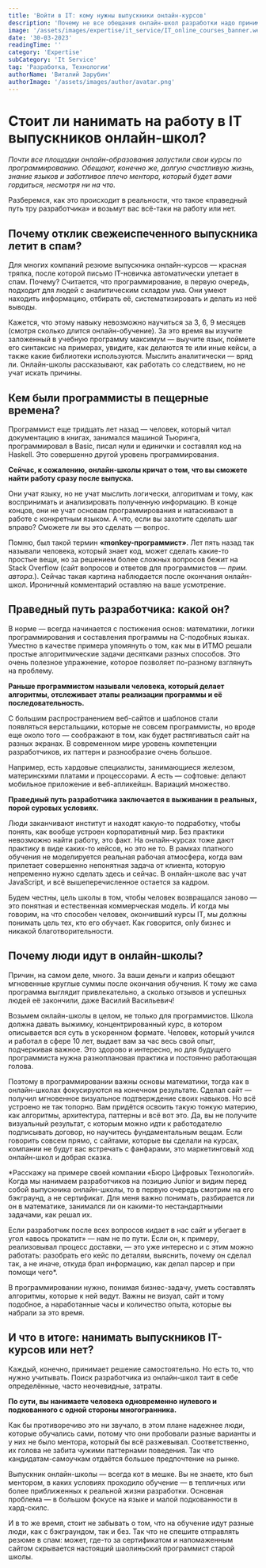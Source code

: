 ```yaml
---
title: 'Войти в IT: кому нужны выпускники онлайн-курсов'
description: 'Почему не все обещания онлайн-школ разработки надо принимать на веру, как устроен путь программиста после курсов, на что смотрят работодатели и на что на самом деле надо смотреть — об этом рассказали в статье блога БЦТ'
image: '/assets/images/expertise/it_service/IT_online_courses_banner.webp'
date: '30-03-2023'
readingTime: ''
category: 'Expertise'
subCategory: 'It Service'
tag: 'Разработка, Технологии'
authorName: 'Виталий Зарубин'
authorImage: '/assets/images/author/avatar.png'
---
```


# Стоит ли нанимать на работу в IT выпускников онлайн-школ?

_Почти все площадки онлайн-образования запустили свои курсы по программированию. Обещают, конечно же, долгую счастливую жизнь, знание языков и заботливое плечо ментора, который будет вами гордиться, несмотря ни на что._

Разберемся, как это происходит в реальности, что такое «праведный путь тру разработчика» и возьмут вас всё-таки на работу или нет.

## Почему отклик свежеиспеченного выпускника летит в спам?

Для многих компаний резюме выпускника онлайн-курсов — красная тряпка, после которой письмо IT-новичка автоматически улетает в спам. Почему? Считается, что программирование, в первую очередь, подходит для людей с аналитическим складом ума. Они умеют находить информацию, отбирать её, систематизировать и делать из неё выводы.

Кажется, что этому навыку невозможно научиться за 3, 6, 9 месяцев (смотря сколько длится онлайн-обучение). За это время вы изучите заложенный в учебную программу максимум — выучите язык, поймете его синтаксис на примерах, увидите, как делаются те или иные кейсы, а также какие библиотеки используются. Мыслить аналитически — вряд ли. Онлайн-школы рассказывают, как работать со следствием, но не учат искать причины.

## Кем были программисты в пещерные времена?

Программист еще тридцать лет назад — человек, который читал документацию в книгах, занимался машиной Тьюринга, программировал в Basic, писал нули и единички и составлял код на Haskell. Это совершенно другой уровень программирования.

**Сейчас, к сожалению, онлайн-школы кричат о том, что вы сможете найти работу сразу после выпуска.**

Они учат языку, но не учат мыслить логически, алгоритмам и тому, как воспринимать и анализировать полученную информацию. В конце концов, они не учат основам программирования и натаскивают в работе с конкретным языком. А что, если вы захотите сделать шаг вправо? Сможете ли вы это сделать — вопрос.

Помню, был такой термин **«monkey-программист»**. Лет пять назад так называли человека, который знает код, может сделать какие-то простые вещи, но за решением более сложных вопросов бежит на Stack Overflow (сайт вопросов и ответов для программистов — _прим. автора_.). Сейчас такая картина наблюдается после окончания онлайн-школ. Ироничный комментарий оставляю на ваше усмотрение.

## Праведный путь разработчика: какой он?

В норме — всегда начинается с постижения основ: математики, логики программирования и составления программы на C-подобных языках. Уместно в качестве примера упомянуть о том, как мы в ИТМО решали простые алгоритмические задачи десятками разных способов. Это очень полезное упражнение, которое позволяет по-разному взглянуть на проблему.

**Раньше программистом называли человека, который делает алгоритмы, отслеживает этапы реализации программы и её последовательность.**

С большим распространением веб-сайтов и шаблонов стали появляться верстальщики, которые не совсем программисты, но вроде еще около того — соображают в том, как будет растягиваться сайт на разных экранах. В современном мире уровень компетенции разработчиков, их паттерн и разнообразие очень большое.

Например, есть хардовые специалисты, занимающиеся железом, материнскими платами и процессорами. А есть — софтовые: делают мобильное приложение и веб-апликейшн. Вариаций множество.

**Праведный путь разработчика заключается в выживании в реальных, порой суровых условиях.**

Люди заканчивают институт и находят какую-то подработку, чтобы понять, как вообще устроен корпоративный мир. Без практики невозможно найти работу, это факт. На онлайн-курсах тоже дают практику в виде каких-то кейсов, но это не то. В рамках платного обучения не моделируется реальная рабочая атмосфера, когда вам прилетает совершенно непонятная задача от клиента, которую непременно нужно сделать здесь и сейчас. В онлайн-школе вас учат JavaScript, и всё вышеперечисленное остается за кадром.

Будем честны, цель школы в том, чтобы человек возвращался заново — это понятная и естественная коммерческая модель. И когда мы говорим, на что способен человек, окончивший курсы IT, мы должны понимать цель тех, кто его обучает. Как говорится, only бизнес и никакой благотворительности.

## Почему люди идут в онлайн-школы?

Причин, на самом деле, много. За ваши деньги и каприз обещают мгновенные круглые суммы после окончания обучения. К тому же сама программа выглядит привлекательно, а сколько отзывов и успешных людей её закончили, даже Василий Васильевич!

Возьмем онлайн-школы в целом, не только для программистов. Школа должна давать выжимку, концентрированный курс, в котором описывается вся суть в ускоренном формате. Человек, который учился и работал в сфере 10 лет, выдает вам за час весь свой опыт, подчеркивая важное. Это здорово и интересно, но для будущего программиста нужна разноплановая практика и постоянно работающая голова.

Поэтому в программировании важны основы математики, тогда как в онлайн-школах фокусируются на конечном результате. Сделал сайт — получил мгновенное визуальное подтверждение своих навыков. Но всё устроено не так топорно. Вам придётся освоить такую тонкую материю, как алгоритмы, архитектура, паттерны и всё вот это. Да, вы не получите визуальный результат, с которым можно идти к работодателю подписывать договор, но научитесь фундаментальным вещам. Если говорить совсем прямо, с сайтами, которые вы сделали на курсах, компании не будут вас встречать с фанфарами, это маркетинговый ход онлайн-школ и добрая сказка.

\*Расскажу на примере своей компании «Бюро Цифровых Технологий». Когда мы нанимаем разработчиков на позицию Junior и видим перед собой выпускника онлайн-школы, то в первую очередь смотрим на его бэкграунд, а не сертификат. Для меня важно понимать, разбирается ли он в математике, занимался ли он какими-то нестандартными задачами, как решал их.

Если разработчик после всех вопросов кидает в нас сайт и убегает в угол «авось прокатит» — нам не по пути. Если он, к примеру, реализовывал процесс доставки, — это уже интересно и с этим можно работать: разобрать его кейс по деталям, выяснить, почему он сделал так, а не иначе, откуда брал информацию, как делал парсер и при помощи чего\*.

В программировании нужно, понимая бизнес-задачу, уметь составлять алгоритмы, которые к ней ведут. Важны не визуал, сайт и тому подобное, а наработанные часы и количество опыта, которые вы набрали за это время.

## И что в итоге: нанимать выпускников IT-курсов или нет?

Каждый, конечно, принимает решение самостоятельно. Но есть то, что нужно учитывать. Поиск разработчика из онлайн-школ таит в себе определённые, часто неочевидные, затраты.

**По сути, вы нанимаете человека одновременно нулевого и подкованного с одной стороны многогранника.**

Как бы противоречиво это ни звучало, в этом плане надежнее люди, которые обучались сами, потому что они пробовали разные варианты и у них не было ментора, который бы всё разжевывал. Соответственно, их голова не забита чужими паттернами поведения. Так что кандидатам-самоучкам отдаётся большее предпочтение на рынке.

Выпускник онлайн-школы — всегда кот в мешке. Вы не знаете, кто был ментором, в каких условиях проходило обучение — в тепличных или более приближенных к реальной жизни разработки. Основная проблема — в большом фокусе на языке и малой подкованности в хард-скилс.

И в то же время, стоит не забывать о том, что на обучение идут разные люди, как с бэкграундом, так и без. Так что не спешите отправлять резюме в спам: может, где-то за сертификатом и напомаженным сайтом скрывается настоящий шаолиньский программист старой школы.
